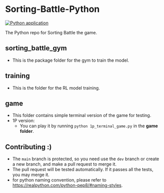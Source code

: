 # Sorting-Battle-Python
[![Python application](https://github.com/jerry20091103/Sorting-Battle-Python/actions/workflows/python-app.yml/badge.svg)](https://github.com/jerry20091103/Sorting-Battle-Python/actions/workflows/python-app.yml)

The Python repo for Sorting Battle the game.

## sorting_battle_gym
- This is the package folder for the gym to train the model.

## training
- This is the folder for the RL model training.

## game
- This folder contains simple terminal version of the game for testing.
- 1P version:
    - You can play it by running `python 1p_terminal_game.py` in the **game folder**.

## Contributing :)
- The `main` branch is protected, so you need use the `dev` branch or create a new branch, and make a pull request to merge it.
- The pull request will be tested automatically. If it passes all the tests, you may merge it.
- for python naming convention, please refer to https://realpython.com/python-pep8/#naming-styles.

